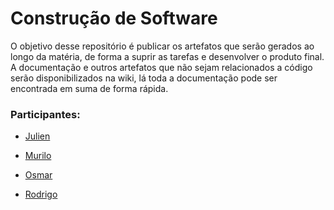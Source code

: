 ﻿# Construção de Software
O objetivo desse repositório é publicar os artefatos que serão gerados ao longo da matéria, de forma a suprir as tarefas e desenvolver o produto final.
A documentação e outros artefatos que não sejam relacionados a código serão disponibilizados na wiki, lá toda a documentação pode ser encontrada em suma de forma rápida.

### Participantes:
* [Julien](https://github.com/Josneyo)

* [Murilo](https://github.com/murilonear)

* [Osmar](https://github.com/osmarpixuri)

* [Rodrigo](https://github.com/rodrigaobt)